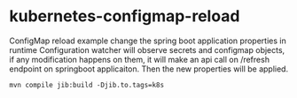 # kubernetes-configmap-reload
ConfigMap reload example change the spring boot application properties in runtime
Configuration watcher will observe secrets and configmap objects, if any modification happens on them, it will make
an api call on /refresh endpoint on springboot applicaiton. Then the new properties will be applied.


```
mvn compile jib:build -Djib.to.tags=k8s
```